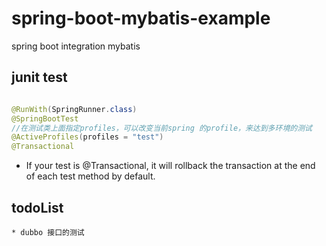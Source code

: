 # spring-boot-mybatis-example
spring boot integration mybatis

## junit test

```java

@RunWith(SpringRunner.class)
@SpringBootTest
//在测试类上面指定profiles，可以改变当前spring 的profile，来达到多环境的测试
@ActiveProfiles(profiles = "test")
@Transactional

```
   * If your test is @Transactional, it will rollback the transaction at the end of each test method by default. 
## todoList 

    * dubbo 接口的测试
